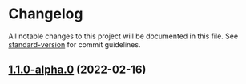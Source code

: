 # Changelog

All notable changes to this project will be documented in this file. See [standard-version](https://github.com/conventional-changelog/standard-version) for commit guidelines.

## [1.1.0-alpha.0](///compare/v1.0.0...v1.1.0-alpha.0) (2022-02-16)
